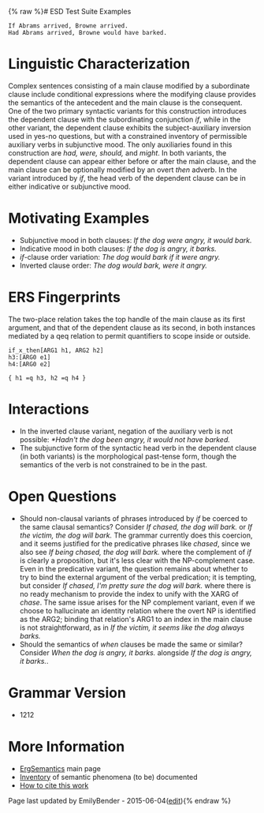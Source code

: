{% raw %}# ESD Test Suite Examples

    If Abrams arrived, Browne arrived.
    Had Abrams arrived, Browne would have barked.

# Linguistic Characterization

Complex sentences consisting of a main clause modified by a subordinate
clause include conditional expressions where the modifying clause
provides the semantics of the antecedent and the main clause is the
consequent. One of the two primary syntactic variants for this
construction introduces the dependent clause with the subordinating
conjunction *if*, while in the other variant, the dependent clause
exhibits the subject-auxiliary inversion used in yes-no questions, but
with a constrained inventory of permissible auxiliary verbs in
subjunctive mood. The only auxiliaries found in this construction are
*had, were, should,* and *might*. In both variants, the dependent clause
can appear either before or after the main clause, and the main clause
can be optionally modified by an overt *then* adverb. In the variant
introduced by *if*, the head verb of the dependent clause can be in
either indicative or subjunctive mood.

# Motivating Examples

- Subjunctive mood in both clauses: *If the dog were angry, it would
bark.*
- Indicative mood in both clauses: *If the dog is angry, it barks.*
- *if*-clause order variation: *The dog would bark if it were angry.*
- Inverted clause order: *The dog would bark, were it angry.*

# ERS Fingerprints

The two-place relation takes the top handle of the main clause as its
first argument, and that of the dependent clause as its second, in both
instances mediated by a qeq relation to permit quantifiers to scope
inside or outside.

    if_x_then[ARG1 h1, ARG2 h2]
    h3:[ARG0 e1]
    h4:[ARG0 e2]
    
    { h1 =q h3, h2 =q h4 }

# Interactions

- In the inverted clause variant, negation of the auxiliary verb is
not possible: *\*Hadn't the dog been angry, it would not have
barked.*
- The subjunctive form of the syntactic head verb in the dependent
clause (in both variants) is the morphological past-tense form,
though the semantics of the verb is not constrained to be in the
past.

# Open Questions

- Should non-clausal variants of phrases introduced by *if* be coerced
to the same clausal semantics? Consider *If chased, the dog will
bark.* or *If the victim, the dog will bark.* The grammar currently
does this coercion, and it seems justified for the predicative
phrases like *chased*, since we also see *If being chased, the dog
will bark.* where the complement of *if* is clearly a proposition,
but it's less clear with the NP-complement case. Even in the
predicative variant, the question remains about whether to try to
bind the external argument of the verbal predication; it is
tempting, but consider *If chased, I'm pretty sure the dog will
bark.* where there is no ready mechanism to provide the index to
unify with the XARG of *chase*. The same issue arises for the NP
complement variant, even if we choose to hallucinate an identity
relation where the overt NP is identified as the ARG2; binding that
relation's ARG1 to an index in the main clause is not
straightforward, as in *If the victim, it seems like the dog always
barks.*
- Should the semantics of *when* clauses be made the same or similar?
Consider *When the dog is angry, it barks.* alongside *If the dog is
angry, it barks.*.

# Grammar Version

- 1212

# More Information

- [ErgSemantics](../ErgSemantics) main page
- [Inventory](../ErgSemantics_Inventory) of semantic phenomena (to be)
documented
- [How to cite this work](../ErgSemantics_HowToCite)

Page last updated by EmilyBender - 2015-06-04([edit](https://github.com/delph-in/docs/wiki/ErgSemantics_Conditionals/_edit)){% endraw %}